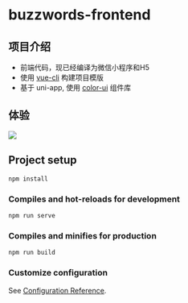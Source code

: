 # buzzwords-frontend

## 项目介绍

* 前端代码，现已经编译为微信小程序和H5
* 使用 [vue-cli](https://uniapp.dcloud.io/quickstart?id=%e5%88%9b%e5%bb%bauni-app-1) 构建项目模版
* 基于 uni-app, 使用 [color-ui](https://www.color-ui.com/) 组件库

## 体验

![](https://tva1.sinaimg.cn/large/007S8ZIlly1ggwahl5ndgj30nw0nwaex.jpg)

## Project setup
```
npm install
```

### Compiles and hot-reloads for development
```
npm run serve
```

### Compiles and minifies for production
```
npm run build
```

### Customize configuration
See [Configuration Reference](https://cli.vuejs.org/config/).
